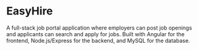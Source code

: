 # EasyHire
A full-stack job portal application where employers can post job openings and applicants can search and apply for jobs. Built with Angular for the frontend, Node.js/Express for the backend, and MySQL for the database.
